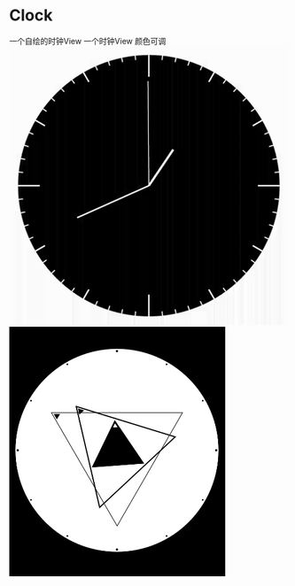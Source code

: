 # Clock
一个自绘的时钟View
一个时钟View 颜色可调
[![](https://github.com/x1388923662j/Clock/blob/master/art/clock~1.gif?raw=true)](https://github.com/x1388923662j/Clock/blob/master/art/clock~1.gif?raw=true)
[![](https://github.com/x1388923662j/Clock/blob/master/art/QQ%E6%88%AA%E5%9B%BE20160626115331.png?raw=true)](https://github.com/x1388923662j/Clock/blob/master/art/QQ%E6%88%AA%E5%9B%BE20160626115331.png?raw=true)
